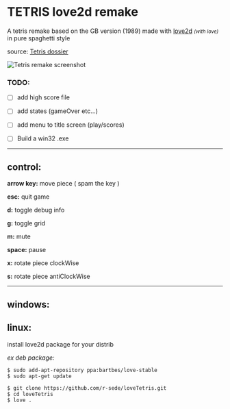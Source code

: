 # TETRIS love2d remake

A tetris remake based on the GB version (1989)
made with [love2d](https://love2d.org/) <small>_(with love)_</small> in pure spaghetti style

source: [Tetris dossier](https://www.colinfahey.com/tetris/tetris.html)

![Tetris remake screenshot](https://github.com/r-sede/loveTetris/raw/master/assets/img/tetrisScreen.jpg ':v')

### TODO:

- [ ] add high score file
- [ ] add states (gameOver etc...)
- [ ] add menu to title screen (play/scores)
- [ ] Build a win32 .exe


---

## control:

**arrow key:** move piece ( spam the key )

**esc:** quit game

**d:** toggle debug info

**g:** toggle grid

**m:** mute

**space:** pause

**x:** rotate piece clockWise

**s:** rotate piece antiClockWise


---

## windows:



## linux:

install love2d package for your distrib

_ex deb package:_

```
$ sudo add-apt-repository ppa:bartbes/love-stable
$ sudo apt-get update
```

```
$ git clone https://github.com/r-sede/loveTetris.git
$ cd loveTetris
$ love .
```
